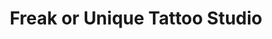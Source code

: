 ---
title: "Freak or Unique Tattoo Studio"
url: /bristol/freak-or-unique-tattoo-studio/
shop: tattoo
---